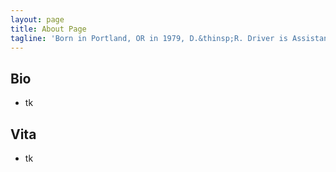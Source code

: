 ```yaml
---
layout: page
title: About Page
tagline: 'Born in Portland, OR in 1979, D.&thinsp;R. Driver is Assistant Professor of Old Testament.'
---
```


## Bio

* tk

## Vita

* tk
